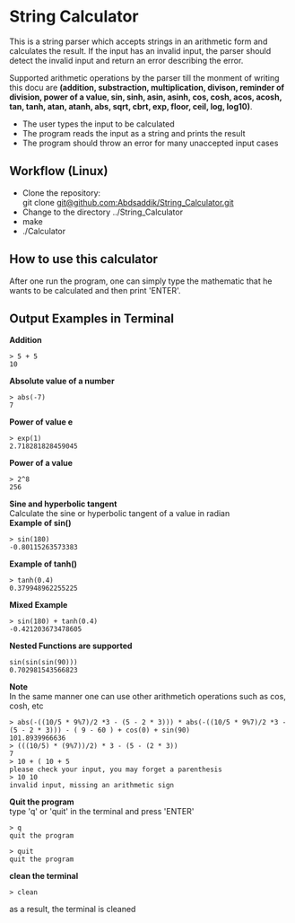 # String Calculator

This is a string parser which accepts strings in an arithmetic form and calculates the result. If the input has an invalid input, the parser should detect the invalid input and return an error describing the error.

Supported arithmetic operations by the parser till the monment of writing this docu are **(addition, substraction, multiplication, divison, reminder of division, power of a value, sin, sinh, asin, asinh, cos, cosh, acos, acosh, tan, tanh, atan, atanh, abs, sqrt, cbrt, exp, floor, ceil, log, log10)**.


- The user types the input to be calculated
- The program reads the input as a string and prints the result
- The program should throw an error for many unaccepted input cases

## Workflow (Linux)
- Clone the repository:  
git clone [git@github.com:Abdsaddik/String_Calculator.git](git@github.com:Abdsaddik/String_Calculator.git)
- Change to the directory ../String_Calculator
- make
- ./Calculator
## How to use this calculator
After one run the program, one can simply type the mathematic that he wants to be calculated and then print 'ENTER'.
## Output Examples in Terminal
**Addition**  
```
> 5 + 5  
10  
```
**Absolute value of a number**  
```
> abs(-7)  
7  
```
**Power of value e**  
```
> exp(1)  
2.718281828459045  
```
**Power of a value**  
```
> 2^8  
256  
```
**Sine and hyperbolic tangent**  
Calculate the sine or hyperbolic tangent of a value in radian  
**Example of sin()**  
```
> sin(180)  
-0.80115263573383  
```
**Example of tanh()**  
```
> tanh(0.4)
0.379948962255225  
```
**Mixed Example**  
```
> sin(180) + tanh(0.4)
-0.421203673478605
```
**Nested Functions are supported**
```
sin(sin(sin(90)))  
0.702981543566823
```
**Note**  
In the same manner one can use other arithmetich operations such as cos, cosh, etc  

```
> abs(-((10/5 * 9%7)/2 *3 - (5 - 2 * 3))) * abs(-((10/5 * 9%7)/2 *3 - (5 - 2 * 3))) - ( 9 - 60 ) + cos(0) + sin(90)  
101.8939966636  
> (((10/5) * (9%7))/2) * 3 - (5 - (2 * 3))  
7  
> 10 + ( 10 + 5  
please check your input, you may forget a parenthesis  
> 10 10  
invalid input, missing an arithmetic sign  
```
**Quit the program**  
type 'q' or 'quit' in the terminal and press 'ENTER'  
```
> q  
quit the program
```
```
> quit  
quit the program
```  
**clean the terminal**  
```
> clean
```
as a result, the terminal is cleaned
